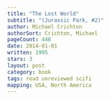 ```yaml
---
title: "The Lost World"
subtitle: "(Jurassic Park, #2)"
author: Michael Crichton
authorSort: Crichton, Michael
pageCount: 448
date: 2014-01-01
written: 1995
stars: 3
layout: post
category: book
tags: read unreviewed scifi
mapping: USA, North America
---
```

